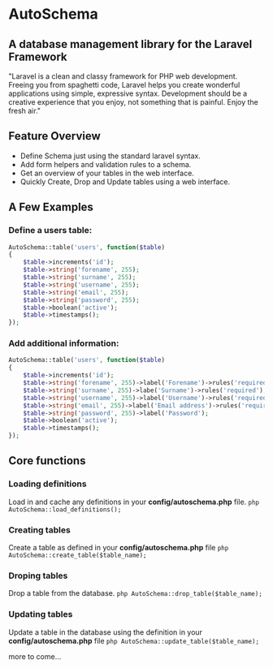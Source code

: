 # AutoSchema

## A database management library for the Laravel Framework

"Laravel is a clean and classy framework for PHP web development. Freeing you
from spaghetti code, Laravel helps you create wonderful applications using
simple, expressive syntax. Development should be a creative experience that you
enjoy, not something that is painful. Enjoy the fresh air."

## Feature Overview

- Define Schema just using the standard laravel syntax.
- Add form helpers and validation rules to a schema.
- Get an overview of your tables in the web interface.
- Quickly Create, Drop and Update tables using a web interface.

## A Few Examples

### Define a users table:

```php 
AutoSchema::table('users', function($table)
{
    $table->increments('id');
    $table->string('forename', 255);
    $table->string('surname', 255);
    $table->string('username', 255);
    $table->string('email', 255);
    $table->string('password', 255);
    $table->boolean('active');
    $table->timestamps();
});
 ```

### Add additional information:

```php 
AutoSchema::table('users', function($table)
{
    $table->increments('id');
    $table->string('forename', 255)->label('Forename')->rules('required');
    $table->string('surname', 255)->labe('Surname')->rules('required');
    $table->string('username', 255)->label('Username')->rules('required|unique');
    $table->string('email', 255)->label('Email address')->rules('required|unique|email');
    $table->string('password', 255)->label('Password');
    $table->boolean('active');
    $table->timestamps();
});
 ```

## Core functions

### Loading definitions
Load in and cache any definitions in your **config/autoschema.php** file.
```php AutoSchema::load_definitions(); ```

### Creating tables
Create a table as defined in your **config/autoschema.php** file
```php AutoSchema::create_table($table_name); ```

### Droping tables
Drop a table from the database.
```php AutoSchema::drop_table($table_name); ```

### Updating tables
Update a table in the database using the definition in your **config/autoschema.php** file
```php AutoSchema::update_table($table_name); ```

more to come...
